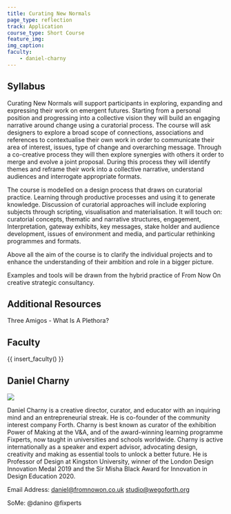 ```yaml
---
title: Curating New Normals
page_type: reflection
track: Application
course_type: Short Course
feature_img: 
img_caption: 
faculty: 
    - daniel-charny
---
```


## Syllabus

Curating New Normals will support participants in exploring, expanding and expressing their work on emergent futures. Starting from a personal position and progressing into a collective vision they will build an engaging narrative around change using a curatorial process. The course will ask designers to explore a broad scope of connections, associations and references to contextualise their own work in order to communicate their area of interest, issues, type of change and overarching message. Through a co-creative process they will then explore synergies with others it order to merge and evolve a joint proposal. During this process they will identify themes and reframe their work into a collective narrative, understand audiences and interrogate appropriate formats.

The course is modelled on a design process that draws on curatorial practice. Learning through productive processes and using it to generate knowledge. Discussion of curatorial approaches will include exploring subjects through scripting, visualisation and materialisation. It will touch on: curatorial concepts, thematic and narrative structures, engagement, Interpretation, gateway exhibits, key messages, stake holder and audience development, issues of environment and media, and particular rethinking programmes and formats.

Above all the aim of the course is to clarify the individual projects and to enhance the understanding of their ambition and role in a bigger picture.

Examples and tools will be drawn from the hybrid practice of From Now On creative strategic consultancy.

## Additional Resources

Three Amigos - What Is A Plethora?

## Faculty

{{ insert_faculty() }}


## Daniel Charny

![](../../../../assets/images/faculty_photos/daniel_charny.jpg)

Daniel Charny is a creative director, curator, and educator with an inquiring mind and an entrepreneurial streak. He is co-founder of the community interest company Forth. Charny is best known as curator of the exhibition Power of Making at the V&A, and of the award-winning learning programme Fixperts, now taught in universities and schools worldwide. Charny is active internationally as a speaker and expert advisor, advocating design, creativity and making as essential tools to unlock a better future. He is Professor of Design at Kingston University, winner of the London Design Innovation Medal 2019 and the Sir Misha Black Award for Innovation in Design Education 2020.  

Email Address:
daniel@fromnowon.co.uk
studio@wegoforth.org

SoMe:
@danino
@fixperts
